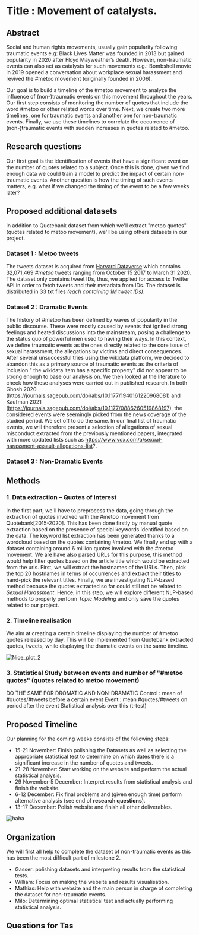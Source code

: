 
# Title : Movement of catalysts.


## Abstract

Social and human rights movements, usually gain popularity following traumatic events e.g: Black Lives Matter was founded in 2013 but gained popularity in 2020 after Floyd Mayweather’s death. However, non-traumatic events can also act as catalysts for such movements e.g.: Bombshell movie in 2019 opened a conversation about workplace sexual harassment and revived the #metoo movement (originally founded in 2006).

Our goal is to build a timeline of the #metoo movement to analyze the influence of (non-)traumatic events on this movement throughout the years. Our first step consists of monitoring the number of quotes that include the word #metoo or other related words over time. Next, we create two more timelines, one for traumatic events and another one for non-traumatic events. Finally, we use these timelines to correlate the occurrence of (non-)traumatic events with sudden increases in quotes related to #metoo.

## Research questions

Our first goal is the identification of events that have a significant event on the number of quotes related to a subject. 
Once this is done, given we find enough data we could train a model to predict the impact of certain non-traumatic events. 
Another question is how the timing of such events matters, e.g. what if we changed the timing of the event to be a few weeks later?

## Proposed additional datasets
In addition to Quotebank dataset from which we'll extract "metoo quotes" (quotes related to metoo movement), we'll be using others datasets in our project.

### Dataset 1 : Metoo tweets
The tweets dataset is acquired from [Harvard Dataverse](https://dataverse.harvard.edu/dataset.xhtml?persistentId=doi:10.7910/DVN/2SRSKJ) which contains 32,071,469 *#metoo* tweets ranging from October 15 2017 to March 31 2020. The dataset only contains tweet IDs, thus, we applied for access to Twitter API in order to fetch tweets and their metadata from IDs. The dataset is distributed in 33 txt files *(each containing 1M tweet IDs)*.

### Dataset 2 : Dramatic Events 
The history of #metoo has been defined by waves of popularity in the public discourse. These were mostly caused by events that ignited strong feelings and heated discussions into the mainstream, posing a challenge to the status quo of powerful men used to having their ways. In this context, we define traumatic events as the ones directly related to the core issue of sexual harassment, the allegations by victims and direct consequences.
After several unsuccessful tries using the wikidata platform, we decided to abandon this as a primary source of traumatic events as the criteria of inclusion " the wikidata item has a specific property" did not appear to be strong enough to base our analysis on. We then looked at the literature to check how these analyses were carried out in published research. In both Ghosh 2020 (https://journals.sagepub.com/doi/abs/10.1177/1940161220968081) and Kaufman 2021 (https://journals.sagepub.com/doi/abs/10.1177/0886260519868197), the considered events were seemingly picked from the news coverage of the studied period. We set off to do the same. In our final list of traumatic events, we will therefore present a selection of allegations of sexual misconduct extracted from the previously mentioned papers, integrated with more updated lists such as https://www.vox.com/a/sexual-harassment-assault-allegations-list?.

### Dataset 3 : Non-Dramatic Events 


## Methods
### 1. Data extraction – Quotes of interest
In the first part, we'll have to preprocess the data, going through the extraction of quotes involved with the #metoo movement from Quotebank[2015-2020]. 
This has been done firstly by manual quote extraction based on the presence of special keywords identified based on the data. The keyword list extraction has been generated thanks to a  wordcloud based on the quotes containing #metoo.
We finally end up with a dataset containing around 6 million quotes involved with the #metoo movement.
We are have also parsed URLs for this purpose, this method would help filter quotes based on the article title which would be extracted from the urls. First, we will extract the hostnames of the URLs. Then, pick the top 20 hostnames in terms of occurrences and extract their titles to hand-pick the relevant titles.
Finally, we are investigating NLP-based method because the quotes extracted so far could still not be related to *Sexual Harassment*. Hence, in this step, we will explore different NLP-based methods to properly perform *Topic Modeling* and only save the quotes related to our project.

### 2. Timeline realisation
We aim at creating a certain timeline displaying the number of #metoo quotes released by day. This will be implemented from Quotebank extracted quotes, tweets, while displaying the dramatic events on the same timeline. 

![Nice_plot_2](https://user-images.githubusercontent.com/65892642/141377664-07064faf-c5ee-4d66-82f6-ffee229ad693.png)





### 3. Statistical Study between events and number of "#metoo quotes" (quotes related to metoo movement)
DO THE SAME FOR DROMATIC AND NON-DRAMATIC
Control : mean of #quotes/#tweets before a certain event 
Event : mean #quotes/#tweets on period after the event
Statistical analysis over this (t-test)

## Proposed Timeline
Our planning for the coming weeks consists of the following steps: 
 - 15-21 November: Finish polishing the Datasets as well as selecting the appropriate statistical test to determine on which dates there is a significant increase in the number of quotes and tweets. 
 -  21-28 November: Start working on the website and perform the actual statistical analysis.
 -  29 November-5 December: Interpret results from statistical analysis and finish the website. 
 -  6-12 December: Fix final problems and (given enough time) perform alternative analysis (see end of **research questions**).
 -  13-17 December:  Polish website and finish all other deliverables.

![haha](https://user-images.githubusercontent.com/65892642/141377506-8b781df9-45d8-4e42-b769-3aba5782d33e.png)




## Organization
We will first all help to complete the dataset of non-traumatic events as this has been the most difficult part of milestone 2. 
- Gasser: polishing datasets and interpreting results from the statistical tests.
- William: Focus on making the website and results visualisation.
- Mathias: Help with website and the main person in charge of completing the dataset for non-traumatic events.
- Milo: Determining optimal statistical test and actually performing statistical analysis.

## Questions for Tas


